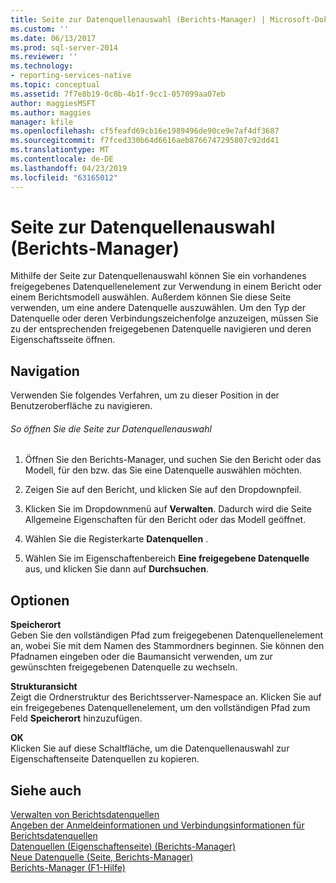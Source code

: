 ```yaml
---
title: Seite zur Datenquellenauswahl (Berichts-Manager) | Microsoft-Dokumentation
ms.custom: ''
ms.date: 06/13/2017
ms.prod: sql-server-2014
ms.reviewer: ''
ms.technology:
- reporting-services-native
ms.topic: conceptual
ms.assetid: 7f7e8b19-0c0b-4b1f-9cc1-057099aa07eb
author: maggiesMSFT
ms.author: maggies
manager: kfile
ms.openlocfilehash: cf5feafd69cb16e1989496de90ce9e7af4df3687
ms.sourcegitcommit: f7fced330b64d6616aeb8766747295807c92dd41
ms.translationtype: MT
ms.contentlocale: de-DE
ms.lasthandoff: 04/23/2019
ms.locfileid: "63165012"
---
```

# <a name="data-source-selection-page-report-manager"></a>Seite zur Datenquellenauswahl (Berichts-Manager)
  Mithilfe der Seite zur Datenquellenauswahl können Sie ein vorhandenes freigegebenes Datenquellenelement zur Verwendung in einem Bericht oder einem Berichtsmodell auswählen. Außerdem können Sie diese Seite verwenden, um eine andere Datenquelle auszuwählen. Um den Typ der Datenquelle oder deren Verbindungszeichenfolge anzuzeigen, müssen Sie zu der entsprechenden freigegebenen Datenquelle navigieren und deren Eigenschaftsseite öffnen.  
  
## <a name="navigation"></a>Navigation  
 Verwenden Sie folgendes Verfahren, um zu dieser Position in der Benutzeroberfläche zu navigieren.  
  
###### <a name="to-open-the-data-source-selection-page"></a>So öffnen Sie die Seite zur Datenquellenauswahl  
  
1.  Öffnen Sie den Berichts-Manager, und suchen Sie den Bericht oder das Modell, für den bzw. das Sie eine Datenquelle auswählen möchten.  
  
2.  Zeigen Sie auf den Bericht, und klicken Sie auf den Dropdownpfeil.  
  
3.  Klicken Sie im Dropdownmenü auf **Verwalten**. Dadurch wird die Seite Allgemeine Eigenschaften für den Bericht oder das Modell geöffnet.  
  
4.  Wählen Sie die Registerkarte **Datenquellen** .  
  
5.  Wählen Sie im Eigenschaftenbereich **Eine freigegebene Datenquelle** aus, und klicken Sie dann auf **Durchsuchen**.  
  
## <a name="options"></a>Optionen  
 **Speicherort**  
 Geben Sie den vollständigen Pfad zum freigegebenen Datenquellenelement an, wobei Sie mit dem Namen des Stammordners beginnen. Sie können den Pfadnamen eingeben oder die Baumansicht verwenden, um zur gewünschten freigegebenen Datenquelle zu wechseln.  
  
 **Strukturansicht**  
 Zeigt die Ordnerstruktur des Berichtsserver-Namespace an. Klicken Sie auf ein freigegebenes Datenquellenelement, um den vollständigen Pfad zum Feld **Speicherort** hinzuzufügen.  
  
 **OK**  
 Klicken Sie auf diese Schaltfläche, um die Datenquellenauswahl zur Eigenschaftenseite Datenquellen zu kopieren.  
  
## <a name="see-also"></a>Siehe auch  
 [Verwalten von Berichtsdatenquellen](report-data/manage-report-data-sources.md)   
 [Angeben der Anmeldeinformationen und Verbindungsinformationen für Berichtsdatenquellen](report-data/specify-credential-and-connection-information-for-report-data-sources.md)   
 [Datenquellen (Eigenschaftenseite) (Berichts-Manager)](../../2014/reporting-services/data-sources-properties-page-report-manager.md)   
 [Neue Datenquelle (Seite, Berichts-Manager)](../../2014/reporting-services/new-data-source-page-report-manager.md)   
 [Berichts-Manager (F1-Hilfe)](../../2014/reporting-services/report-manager-f1-help.md)  
  
  
